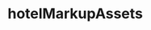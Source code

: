 # hotelMarkupAssets
<!-- Fernando Gutierrez  -->
<!-- 11/3/2024 -->
<!-- Hamster Hotel  -->
<!-- For my website I made a hamster htoel using conatianers, rows, colamons. I also used bootstrap to align the text and the foundation of the website.  -->
<!-- peer reviewed by: Jayvon Khuth - Overall the website has the correct layout for everything, however a lot of the spacing and sizes are wrong. For example a lot of the pictures are the wrong size, the spacing between the sections don't match, and even the background images aren't correctly centered. Another thing I noticed was that your website is not responsive, when I reduce the size to a phone or tablet, it gets all messy. Also I noticed that the nav bar gets squished too, I suggest maybe adding a hamburger button for the nav bar. I also suggest that you maybe mess around with the spacing of the sections using things like margins or padding, and you could even possibly edit the sizes of the images too. For the background images you can use things like background-position to try and position them correctly.-->
<!-- Description:  -->
